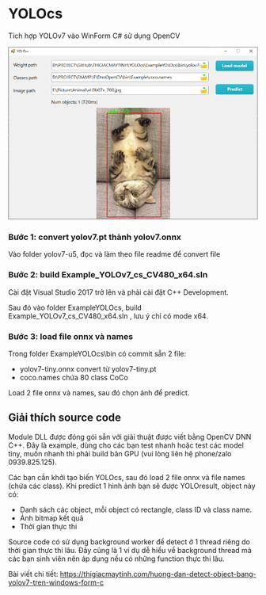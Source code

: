 # YOLOcs
Tích hợp YOLOv7 vào WinForm C# sử dụng OpenCV

![](img/yolocs.png)

### Bước 1: convert yolov7.pt thành yolov7.onnx
Vào folder yolov7-u5, đọc và làm theo file readme để convert file

### Bước 2: build Example_YOLOv7_cs_CV480_x64.sln 
Cài đặt Visual Studio 2017 trở lên và phải cài đặt C++ Development.

Sau đó vào folder ExampleYOLOcs, build Example_YOLOv7_cs_CV480_x64.sln , lưu ý chỉ có mode x64.


### Bước 3: load file onnx và names
Trong folder ExampleYOLOcs\bin có commit sẵn 2 file:
- yolov7-tiny.onnx convert từ yolov7-tiny.pt
- coco.names chứa 80 class CoCo

Load 2 file onnx và names, sau đó chọn ảnh để predict.

## Giải thích source code

Module DLL được đóng gói sẵn với giải thuật được viết bằng OpenCV DNN C++. Đây là example, dùng cho các bạn test nhanh hoặc test các model tiny, muốn nhanh thì phải build bản GPU (vui lòng liên hệ phone/zalo 0939.825.125).

Các bạn cần khởi tạo biến YOLOcs, sau đó load 2 file onnx và file names (chứa các class). Khi predict 1 hình ảnh bạn sẽ được YOLOresult, object này có:
- Danh sách các object, mỗi object có rectangle, class ID và class name.
- Ảnh bitmap kết quả
- Thời gian thực thi

Source code có sử dụng background worker để detect ở 1 thread riêng do thời gian thực thi lâu. Đây cũng là 1 ví dụ dễ hiểu về background thread mà các bạn sinh viên nên áp dụng nếu có những function thực thi lâu.

Bài viết chi tiết: https://thigiacmaytinh.com/huong-dan-detect-object-bang-yolov7-tren-windows-form-c